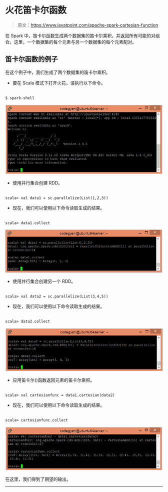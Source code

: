 # 火花笛卡尔函数

> 原文：<https://www.javatpoint.com/apache-spark-cartesian-function>

在 Spark 中，笛卡尔函数生成两个数据集的笛卡尔乘积，并返回所有可能的对组合。这里，一个数据集的每个元素与另一个数据集的每个元素配对。

## 笛卡尔函数的例子

在这个例子中，我们生成了两个数据集的笛卡尔乘积。

*   要在 Scala 模式下打开火花，请执行以下命令。

```

$ spark-shell

```

![Spark Cartesian Function](img/5b145bd2eb44c7488a5c7271cf7bffd1.png)

*   使用并行集合创建 RDD。

```

scala> val data1 = sc.parallelize(List(1,2,3))

```

*   现在，我们可以使用以下命令读取生成的结果。

```

scala> data1.collect

```

![Spark Cartesian Function](img/240168fe33b63a7fdbb467cfbc53514b.png)

*   使用并行集合创建另一个 RDD。

```

scala> val data2 = sc.parallelize(List(3,4,5))

```

*   现在，我们可以使用以下命令读取生成的结果。

```

scala> data2.collect

```

![Spark Cartesian Function](img/c245e0d95057ac9491387750238822e1.png)

*   应用笛卡尔()函数返回元素的笛卡尔乘积。

```

scala> val cartesianfunc = data1.cartesian(data2)

```

*   现在，我们可以使用以下命令读取生成的结果。

```

scala> cartesianfunc.collect

```

![Spark Cartesian Function](img/18b1fb095d73951e2366751f6346ef98.png)

在这里，我们得到了期望的输出。

* * *